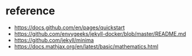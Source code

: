 # reference

* https://docs.github.com/en/pages/quickstart
* https://github.com/envygeeks/jekyll-docker/blob/master/README.md
* https://github.com/jekyll/minima
* https://docs.mathjax.org/en/latest/basic/mathematics.html